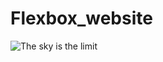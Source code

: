 # Flexbox_website
![The sky is the limit](https://user-images.githubusercontent.com/63904630/85940694-7f26e880-b950-11ea-9d42-3dbbfab7261d.jpg)
